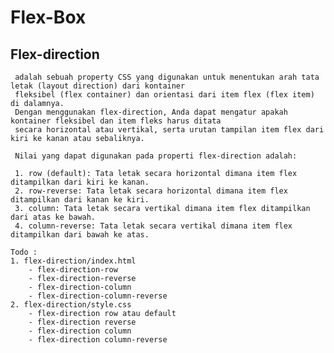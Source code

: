 # Flex-Box

## Flex-direction

     adalah sebuah property CSS yang digunakan untuk menentukan arah tata letak (layout direction) dari kontainer
     fleksibel (flex container) dan orientasi dari item flex (flex item) di dalamnya.
     Dengan menggunakan flex-direction, Anda dapat mengatur apakah kontainer fleksibel dan item fleks harus ditata
     secara horizontal atau vertikal, serta urutan tampilan item flex dari kiri ke kanan atau sebaliknya.

     Nilai yang dapat digunakan pada properti flex-direction adalah:

     1. row (default): Tata letak secara horizontal dimana item flex ditampilkan dari kiri ke kanan.
     2. row-reverse: Tata letak secara horizontal dimana item flex ditampilkan dari kanan ke kiri.
     3. column: Tata letak secara vertikal dimana item flex ditampilkan dari atas ke bawah.
     4. column-reverse: Tata letak secara vertikal dimana item flex ditampilkan dari bawah ke atas.

    Todo :
    1. flex-direction/index.html
        - flex-direction-row
        - flex-direction-reverse
        - flex-direction-column
        - flex-direction-column-reverse
    2. flex-direction/style.css
        - flex-direction row atau default
        - flex-direction reverse
        - flex-direction column
        - flex-direction column-reverse
